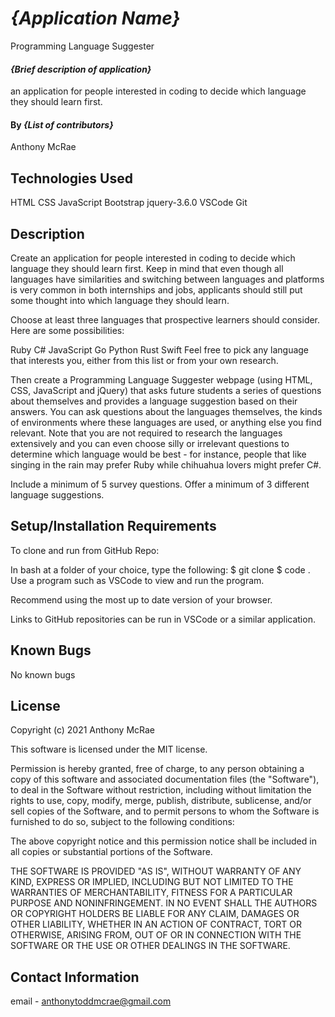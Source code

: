# _{Application Name}_
Programming Language Suggester

#### _{Brief description of application}_
an application for people interested in coding to decide which language they should learn first.

#### By _**{List of contributors}**_
Anthony McRae

## Technologies Used

HTML
CSS
JavaScript
Bootstrap
jquery-3.6.0
VSCode
Git

## Description

Create an application for people interested in coding to decide which language they should learn first. Keep in mind that even though all languages have similarities and switching between languages and platforms is very common in both internships and jobs, applicants should still put some thought into which language they should learn.

Choose at least three languages that prospective learners should consider. Here are some possibilities:

Ruby
C#
JavaScript
Go
Python
Rust
Swift
Feel free to pick any language that interests you, either from this list or from your own research.

Then create a Programming Language Suggester webpage (using HTML, CSS, JavaScript and jQuery) that asks future students a series of questions about themselves and provides a language suggestion based on their answers. You can ask questions about the languages themselves, the kinds of environments where these languages are used, or anything else you find relevant. Note that you are not required to research the languages extensively and you can even choose silly or irrelevant questions to determine which language would be best - for instance, people that like singing in the rain may prefer Ruby while chihuahua lovers might prefer C#.

Include a minimum of 5 survey questions.
Offer a minimum of 3 different language suggestions.

## Setup/Installation Requirements

To clone and run from GitHub Repo:

In bash at a folder of your choice, type the following:
$ git clone 
$ code .
Use a program such as VSCode to view and run the program.


Recommend using the most up to date version of your browser.

Links to GitHub repositories can be run in VSCode or a similar application.



## Known Bugs

No known bugs

## License
Copyright (c) 2021 Anthony McRae

This software is licensed under the MIT license.

Permission is hereby granted, free of charge, to any person obtaining a copy of this software and associated documentation files (the "Software"), to deal in the Software without restriction, including without limitation the rights to use, copy, modify, merge, publish, distribute, sublicense, and/or sell copies of the Software, and to permit persons to whom the Software is furnished to do so, subject to the following conditions:

The above copyright notice and this permission notice shall be included in all copies or substantial portions of the Software.

THE SOFTWARE IS PROVIDED "AS IS", WITHOUT WARRANTY OF ANY KIND, EXPRESS OR IMPLIED, INCLUDING BUT NOT LIMITED TO THE WARRANTIES OF MERCHANTABILITY, FITNESS FOR A PARTICULAR PURPOSE AND NONINFRINGEMENT. IN NO EVENT SHALL THE AUTHORS OR COPYRIGHT HOLDERS BE LIABLE FOR ANY CLAIM, DAMAGES OR OTHER LIABILITY, WHETHER IN AN ACTION OF CONTRACT, TORT OR OTHERWISE, ARISING FROM, OUT OF OR IN CONNECTION WITH THE SOFTWARE OR THE USE OR OTHER DEALINGS IN THE SOFTWARE.

## Contact Information

email - anthonytoddmcrae@gmail.com